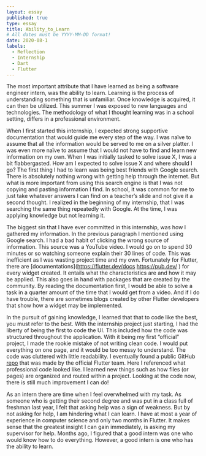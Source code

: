 ```yaml
---
layout: essay
published: true
type: essay
title: Ability_to_Learn
# All dates must be YYYY-MM-DD format!
date: 2020-08-1
labels:
  - Reflection
  - Internship
  - Dart
  - Flutter
---
```


The most important attribute that I have learned as being a software engineer intern, was the ability to learn. Learning is the process of understanding something that is unfamiliar. Once knowledge is acquired, it can then be utilized. This summer I was exposed to new languages and technologies. The methodology of what I thought learning was in a school setting, differs in a professional environment.
<br>

When I first started this internship, I expected strong supportive documentation that would guide me every step of the way. I was naïve to assume that all the information would be served to me on a silver platter. I was even more naïve to assume that I would not have to find and learn new information on my own. When I was initially tasked to solve issue X, I was a bit flabbergasted. How am I expected to solve issue X and where should I go? The first thing I had to learn was being best friends with Google search. There is absolutely nothing wrong with getting help through the internet. But what is more important from using this search engine is that I was not copying and pasting information I find. In school, it was common for me to just take whatever answers I can find on a teacher’s slide and not give it a second thought. I realized in the beginning of my internship, that I was searching the same thing repeatedly with Google. At the time, I was applying knowledge but not learning it.
<br>

The biggest sin that I have ever committed in this internship, was how I gathered my information. In the previous paragraph I mentioned using Google search. I had a bad habit of clicking the wrong source of information. This source was a YouTube video. I would go on to spend 30 minutes or so watching someone explain their 30 lines of code. This was inefficient as I was wasting project time and my own. Fortunately for Flutter, there are [documentations](https://flutter.dev/docs https://pub.dev/ ) for every widget created. It entails what the characteristics are and how it may be applied. This also goes in hand with packages that are created by the community. By reading the documentation first, I would be able to solve a task in a quarter amount of the time that I would get from a video. And if I do have trouble, there are sometimes blogs created by other Flutter developers that show how a widget may be implemented. 
<br>

In the pursuit of gaining knowledge, I learned that that to code like the best, you must refer to the best. With the internship project just starting, I had the liberty of being the first to code the UI. This included how the code was structured throughout the application. With it being my first “official” project, I made the rookie mistake of not writing clean code. I would put everything on one page, and it would be too messy to understand. The code was cluttered with little readability. I eventually found a public GitHub [repo](https://github.com/flutter/samples) that was made by the official Flutter team. Here I referenced what professional code looked like. I learned new things such as how files (or pages) are organized and routed within a project. Looking at the code now, there is still much improvement I can do!
<br>

As an intern there are time when I feel overwhelmed with my task. As someone who is getting their second degree and was put in a class full of freshman last year, I felt that asking help was a sign of weakness. But by not asking for help, I am hindering what I can learn. I have at most a year of experience in computer science and only two months in Flutter. It makes sense that the greatest insight I can gain immediately, is asking my supervisor for help. Months ago, I figured that a good intern was one who would know how to do everything. However, a good intern is one who has the ability to learn. 
<br>

<!--- [a relative link](https://samuelcy.github.io/essays/2020-07-10.html)-->
